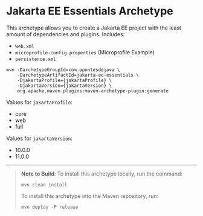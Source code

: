 # Jakarta EE Essentials Archetype

This archetype allows you to create a Jakarta EE project
with the least amount of dependencies and plugins. Includes:

- `web.xml`
- `microprofile-config.properties` (Microprofile Example)
- `persistence.xml`

```shell
mvn -DarchetypeGroupId=com.apuntesdejava \
    -DarchetypeArtifactId=jakarta-ee-essentials \
    -DjakartaProfile={jakartaProfile} \
    -DjakartaVersion={jakartaVersion} \
    org.apache.maven.plugins:maven-archetype-plugin:generate 
```

Values for `jakartaProfile`:
- core
- web
- full

Values for `jakartaVersion`:
- 10.0.0
- 11.0.0

---

> **Note to Build**:
> To install this archetype locally, run the command:
> ```shell
> mvn clean install
> ```
> 
> To install this archetype into the Maven repository, run:
> ```shell
> mvn deploy -P release
> ```